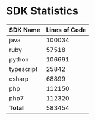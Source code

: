 # SDK Statistics

| SDK Name | Lines of Code |
| -------- | ------------- |
| java | 100034 |
| ruby | 57518 |
| python | 106691 |
| typescript | 25842 |
| csharp | 68899 |
| php | 112150 |
| php7 | 112320 |
| **Total** | 583454 |
